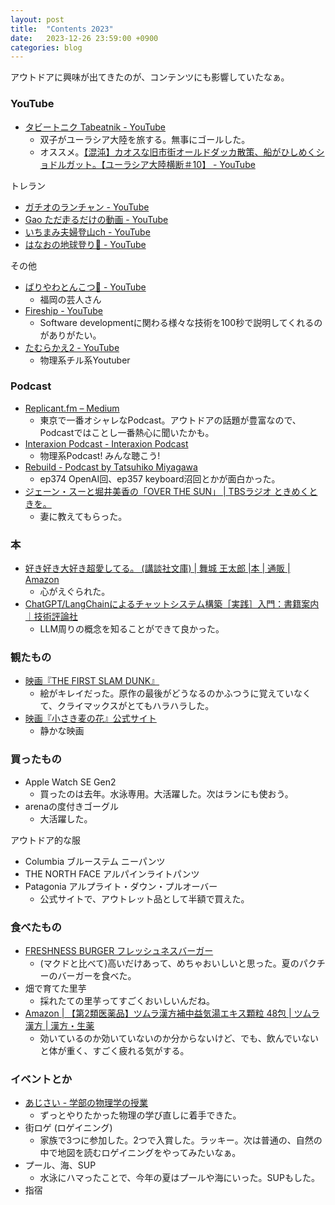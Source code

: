 ```yaml
---
layout: post
title:  "Contents 2023"
date:   2023-12-26 23:59:00 +0900
categories: blog
---
```


アウトドアに興味が出てきたのが、コンテンツにも影響していたなぁ。

### YouTube
* [タビートニク Tabeatnik - YouTube](https://www.youtube.com/@tabeatnik)
  * 双子がユーラシア大陸を旅する。無事にゴールした。
  * オススメ。[【混沌】カオスな旧市街オールドダッカ散策、船がひしめくショドルガット。【ユーラシア大陸横断＃10】 - YouTube](https://www.youtube.com/watch?v=3F9CdGGwBBw)

トレラン
* [ガチオのランチャン - YouTube](https://www.youtube.com/@gachio)
* [Gao ただ走るだけの動画 - YouTube](https://www.youtube.com/@gao_trailrunning)
* [いちまみ夫婦登山ch - YouTube](https://www.youtube.com/@ichimami_0811)
* [はなおの地球登り🌋 - YouTube](https://www.youtube.com/@hanao_on_EARTH)

その他
* [ばりやわとんこつ🍜 - YouTube](https://www.youtube.com/@bariyawa_tonkotsu)
  * 福岡の芸人さん
* [Fireship - YouTube](https://www.youtube.com/@Fireship)
  * Software developmentに関わる様々な技術を100秒で説明してくれるのがありがたい。
* [たむらかえ2 - YouTube](https://www.youtube.com/@tamurakae2)
  * 物理系チル系Youtuber

### Podcast
* [Replicant.fm – Medium](https://medium.com/replicantfm)
  * 東京で一番オシャレなPodcast。アウトドアの話題が豊富なので、Podcastではことし一番熱心に聞いたかも。
* [Interaxion Podcast - Interaxion Podcast](https://interaxion-podcast.github.io/)
  * 物理系Podcast! みんな聴こう!
* [Rebuild - Podcast by Tatsuhiko Miyagawa](https://rebuild.fm/)
  * ep374 OpenAI回、ep357 keyboard沼回とかが面白かった。
* [ジェーン・スーと堀井美香の「OVER THE SUN」 | TBSラジオ ときめくときを。](https://www.tbsradio.jp/ots/)
  * 妻に教えてもらった。  

### 本
* [好き好き大好き超愛してる。 (講談社文庫) | 舞城 王太郎 |本 | 通販 | Amazon](https://amzn.asia/d/hoWoUfY)
  * 心がえぐられた。
* [ChatGPT/LangChainによるチャットシステム構築［実践］入門：書籍案内｜技術評論社](https://gihyo.jp/book/2023/978-4-297-13839-4)
  * LLM周りの概念を知ることができて良かった。

### 観たもの
* [映画『THE FIRST SLAM DUNK』](https://slamdunk-movie.jp/)
  * 絵がキレイだった。原作の最後がどうなるのかふつうに覚えていなくて、クライマックスがとてもハラハラした。
* [映画『小さき麦の花』公式サイト](https://moviola.jp/muginohana/#modal)
  * 静かな映画

### 買ったもの
* Apple Watch SE Gen2
  * 買ったのは去年。水泳専用。大活躍した。次はランにも使おう。
* arenaの度付きゴーグル
  * 大活躍した。

アウトドア的な服
* Columbia ブルーステム ニーパンツ
* THE NORTH FACE アルパインライトパンツ
* Patagonia アルプライト・ダウン・プルオーバー
  * 公式サイトで、アウトレット品として半額で買えた。

### 食べたもの
* [FRESHNESS BURGER フレッシュネスバーガー](https://www.freshnessburger.co.jp/)
  * (マクドと比べて)高いだけあって、めちゃおいしいと思った。夏のパクチーのバーガーを食べた。
* 畑で育てた里芋
  * 採れたての里芋ってすごくおいしいんだね。
* [Amazon | 【第2類医薬品】ツムラ漢方補中益気湯エキス顆粒 48包 | ツムラ漢方 | 漢方・生薬](https://amzn.asia/d/cTKB446) 
  * 効いているのか効いていないのか分からないけど、でも、飲んでいないと体が重く、すごく疲れる気がする。

### イベントとか
* [あじさい - 学部の物理学の授業](https://physics.math.jp/discord/%E5%AD%A6%E9%83%A8%E3%81%AE%E7%89%A9%E7%90%86%E5%AD%A6%E3%81%AE%E6%8E%88%E6%A5%AD)
  * ずっとやりたかった物理の学び直しに着手できた。
* 街ロゲ (ロゲイニング)
  * 家族で3つに参加した。2つで入賞した。ラッキー。次は普通の、自然の中で地図を読むロゲイニングをやってみたいなぁ。
* プール、海、SUP
  * 水泳にハマったことで、今年の夏はプールや海にいった。SUPもした。
* 指宿






